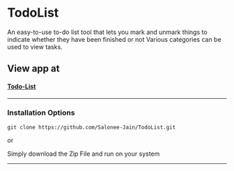 # TodoList

An easy-to-use to-do list tool that lets you mark and unmark things to indicate whether they have been finished or not Various categories can be used to view tasks.


## View app at
#### [Todo-List](https://salonee-jain.github.io/TodoList/)


<hr />

### Installation Options

```
git clone https://github.com/Salonee-Jain/TodoList.git
```
or

Simply download the Zip File and run on your system
<hr />

